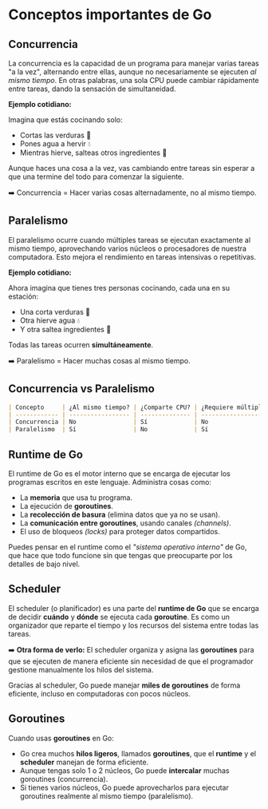 # Conceptos importantes de Go

## Concurrencia

La concurrencia es la capacidad de un programa para manejar varias tareas "a la vez", alternando entre ellas, aunque no necesariamente se ejecuten *al mismo tiempo*. En otras palabras, una sola CPU puede cambiar rápidamente entre tareas, dando la sensación de simultaneidad.

**Ejemplo cotidiano:**

Imagina que estás cocinando solo:

- Cortas las verduras 🥕
- Pones agua a hervir 💧
- Mientras hierve, salteas otros ingredientes 🍳

Aunque haces una cosa a la vez, vas cambiando entre tareas sin esperar a que una termine del todo para comenzar la siguiente.

➡️ Concurrencia = Hacer varias cosas alternadamente, no al mismo tiempo.

## Paralelismo

El paralelismo ocurre cuando múltiples tareas se ejecutan exactamente al mismo tiempo, aprovechando varios núcleos o procesadores de nuestra computadora. Esto mejora el rendimiento en tareas intensivas o repetitivas.

**Ejemplo cotidiano:**

Ahora imagina que tienes tres personas cocinando, cada una en su estación:

- Una corta verduras 🥕
- Otra hierve agua 💧
- Y otra saltea ingredientes 🍳

Todas las tareas ocurren **simultáneamente**.

➡️ Paralelismo = Hacer muchas cosas al mismo tiempo.

## Concurrencia vs Paralelismo

```md
| Concepto     | ¿Al mismo tiempo? | ¿Comparte CPU? | ¿Requiere múltiples núcleos? |
| ------------ | ----------------- | -------------- | ---------------------------- |
| Concurrencia | No                | Sí             | No                           |
| Paralelismo  | Sí                | No             | Sí                           |
```

## Runtime de Go

El runtime de Go es el motor interno que se encarga de ejecutar los programas escritos en este lenguaje. Administra cosas como:

- La **memoria** que usa tu programa.
- La ejecución de **goroutines**.
- La **recolección de basura** (elimina datos que ya no se usan).
- La **comunicación entre goroutines**, usando canales *(channels)*.
- El uso de bloqueos *(locks)* para proteger datos compartidos.

Puedes pensar en el runtime como el *"sistema operativo interno"* de Go, que hace que todo funcione sin que tengas que preocuparte por los detalles de bajo nivel.

## Scheduler

El scheduler (o planificador) es una parte del **runtime de Go** que se encarga de decidir **cuándo** y **dónde** se ejecuta cada **goroutine**. Es como un organizador que reparte el tiempo y los recursos del sistema entre todas las tareas.

➡️ **Otra forma de verlo:** El scheduler organiza y asigna las **goroutines** para que se ejecuten de manera eficiente sin necesidad de que el programador gestione manualmente los hilos del sistema.

Gracias al scheduler, Go puede manejar **miles de goroutines** de forma eficiente, incluso en computadoras con pocos núcleos.

## Goroutines

Cuando usas **goroutines** en Go:

- Go crea muchos **hilos ligeros**, llamados **goroutines**, que el **runtime** y el **scheduler** manejan de forma eficiente.
- Aunque tengas solo 1 o 2 núcleos, Go puede **intercalar** muchas goroutines (concurrencia).
- Si tienes varios núcleos, Go puede aprovecharlos para ejecutar goroutines realmente al mismo tiempo (paralelismo).
